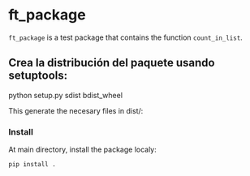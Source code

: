 # ft_package

`ft_package` is a test package that contains the function `count_in_list`.

## Crea la distribución del paquete usando setuptools:

python setup.py sdist bdist_wheel

This generate the necesary files in dist/:

### Install

At main directory, install the package localy:

```bash
pip install .